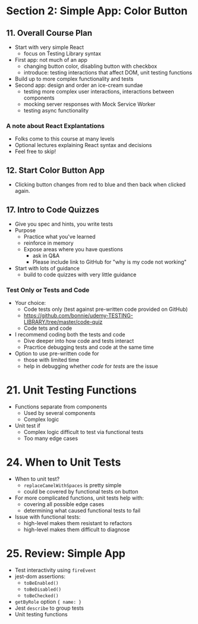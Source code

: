 # Section 2: Simple App: Color Button

## 11. Overall Course Plan

- Start with very simple React
  - focus on Testing Library syntax
- First app: not much of an app
  - changing button color, disabling button with checkbox
  - introduce: testing interactions that affect DOM, unit testing functions
- Build up to more complex functionality and tests
- Second app: design and order an ice-cream sundae
  - testing more complex user interactions, interactions between components
  - mocking server responses with Mock Service Worker
  - testing async functionality

### A note about React Explantations

- Folks come to this course at many levels
- Optional lectures explaining React syntax and decisions
- Feel free to skip!

## 12. Start Color Button App

- Clicking button changes from red to blue and then back when clicked again.

## 17. Intro to Code Quizzes

- Give you spec and hints, you write tests
- Purpose
  - Practice what you've learned
  - reinforce in memory
  - Expose areas where you have questions
    - ask in Q&A
    - Please include link to GitHub for "why is my code not working"
- Start with lots of guidance
  - build to code quizzes with very little guidance

### Test Only or Tests and Code

- Your choice:
  - Code tests only (test against pre-written code provided on GitHub)
  - https://github.com/bonnie/udemy-TESTING-LIBRARY/tree/master/code-quiz
  - Code tets and code
- I recommend coding both the tests and code
  - Dive deeper into how code and tests interact
  - Pracrtice debugging tests and code at the same time
- Option to use pre-written code for
  - those with limited time
  - help in debugging whether *code* for *tests* are the issue

# 21. Unit Testing Functions

- Functions separate from components
  - Used by several components
  - Complex logic
- Unit test if
  - Complex logic difficult to test via functional tests
  - Too many edge cases

# 24. When to Unit Tests

- When to unit test?
  - `replaceCamelWithSpaces` is pretty simple
  - could be covered by functional tests on button
- For more complicated functions, unit tests help with:
  - covering all possible edge cases
  - determining what caused functional tests to fail
- Issue with functional tests:
  - high-level makes them resistant to refactors
  - high-level makes them difficult to diagnose

# 25. Review: Simple App

- Test interactivity using `fireEvent`
- jest-dom assertions:
  - `toBeEnabled()`
  - `toBeDisabled()`
  - `toBeChecked()`
- `getByRole` option `{ name: }`
- Jest `describe` to group tests
- Unit testing functions